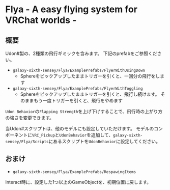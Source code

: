 # Flya - A easy flying system for VRChat worlds -
## 概要

Udon#製の、2種類の飛行ギミックを含みます。
下記のprefabをご参照ください。

- `galaxy-sixth-sensey/Flya/ExamplePrefabs/FlyerWithUsingDown`
    - Sphereをピックアップしたままトリガーを引くと、一回分の飛行をします
- `galaxy-sixth-sensey/Flya/ExamplePrefabs/FlyerWithToggling`
    - Sphereをピックアップしたままトリガーを引くと、飛行し続けます。
      そのままもう一度トリガーを引くと、飛行をやめます

`Udon Behavior`の`Flapping Strength`を上げ下げすることで、飛行時の上がり方の強さを変更できます。

当Udon#スクリプトは、他のモデルにも設定していただけます。
モデルのコンポーネントに`VRC_Pickup`と`UdonBehavior`を追加して、`galaxy-sixth-sensey/Flya/Scripts`にあるスクリプトを`UdonBehavior`に設定してください。

## おまけ

- `galaxy-sixth-sensey/Flya/ExamplePrefabs/RespawingItems`

Interact時に、設定した1つ以上のGameObjectを、初期位置に戻します。
